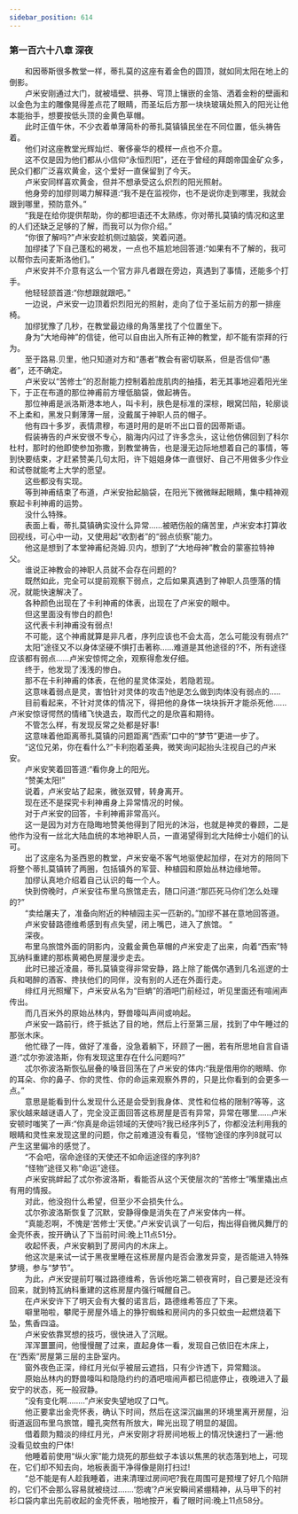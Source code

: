 ```yaml
---
sidebar_position: 614
---
```

### 第一百六十八章 深夜  


　　和因蒂斯很多教堂一样，蒂扎莫的这座有着金色的圆顶，就如同太阳在地上的倒影。  
　　卢米安刚通过大门，就被墙壁、拱券、穹顶上镶嵌的金箔、洒着金粉的壁画和以金色为主的雕像晃得差点花了眼睛，而圣坛后方那一块块玻璃处照入的阳光让他本能抬手，想要按低头顶的金黄色草帽。  
　　此时正值午休，不少衣着单薄简朴的蒂扎莫镇镇民坐在不同位置，低头祷告着。  
　　他们对这座教堂光辉灿烂、奢侈豪华的模样一点也不介意。  
　　这不仅是因为他们都从小信仰“永恒烈阳”，还在于曾经的拜朗帝国金矿众多，民众们都广泛喜欢黄金，这个爱好一直保留到了今天。  
　　卢米安同样喜欢黄金，但并不想承受这么炽烈的阳光照射。  
　　他身旁的加缪则竭力解释道:“我不是在监视你，也不是说你走到哪里，我就会跟到哪里，预防意外。”  
　　“我是在给你提供帮助，你的都坦语还不太熟练，你对蒂扎莫镇的情况和这里的人们还缺乏足够的了解，而我可以为你介绍。”  
　　“你很了解吗?”卢米安趁机侧过脑袋，笑着问道。  
　　加缪揉了下自己蓬松的褐发，一点也不尴尬地回答道:“如果有不了解的，我可以帮你去问麦斯洛他们。”  
　　卢米安并不介意有这么一个官方非凡者跟在旁边，真遇到了事情，还能多个打手。  
　　他轻轻颔首道:“你想跟就跟吧。”  
　　一边说，卢米安一边顶着炽烈阳光的照射，走向了位于圣坛前方的那一排座椅。  
　　加缪犹豫了几秒，在教堂最边缘的角落里找了个位置坐下。  
　　身为“大地母神”的信徒，他可以自由出入所有正神的教堂，却不能有崇拜的行为。  
　　至于路易.贝里，他只知道对方和“愚者”教会有密切联系，但是否信仰“愚者”，还不确定。  
　　卢米安以“苦修士”的忍耐能力控制着脸庞肌肉的抽搐，若无其事地迎着阳光坐下，于正在布道的那位神甫前方埋低脑袋，做起祷告。  
　　那位神甫是派洛斯港本地人，叫卡利，肤色是标准的深棕，眼窝凹陷，轮廓谈不上柔和，黑发只剩薄薄一层，没戴属于神职人员的帽子。  
　　他有四十多岁，表情肃穆，布道时用的是听不出口音的因蒂斯语。  
　　假装祷告的卢米安很不专心，脑海内闪过了许多念头，这让他仿佛回到了科尔杜村，那时的他即使参加弥撒，到教堂祷告，也是漫无边际地想着自己的事情，等到快要结束，才赶紧赞美几句太阳，许下姐姐身体一直很好、自己不用做多少作业和试卷就能考上大学的愿望。  
　　这些都没有实现。  
　　等到神甫结束了布道，卢米安抬起脑袋，在阳光下微微眯起眼睛，集中精神观察起卡利神甫的运势。  
　　没什么特殊。  
　　表面上看，蒂扎莫镇确实没什么异常……被晒伤般的痛苦里，卢米安本打算收回视线，可心中一动，又使用起“收割者”的“弱点侦察”能力。  
　　他这是想到了本堂神甫纪尧姆.贝内，想到了“大地母神”教会的蒙塞拉特神父。  
　　谁说正神教会的神职人员就不会存在问题的?  
　　既然如此，完全可以提前观察下弱点，之后如果真遇到了神职人员堕落的情况，就能快速解决了。  
　　各种颜色出现在了卡利神甫的体表，出现在了卢米安的眼中。  
　　但这里面没有惨白的颜色!  
　　这代表卡利神甫没有弱点!  
　　不可能，这个神甫就算是非凡者，序列应该也不会太高，怎么可能没有弱点?“  
　　太阳”途径又不以身体坚硬不惧打击著称.…..难道是其他途径的?不，所有途径应该都有弱点……卢米安惊愕之余，观察得愈发仔细。  
　　终于，他发现了浅浅的惨白。  
　　那不在卡利神甫的体表，在他的星灵体深处，若隐若现。  
　　这意味着弱点是灵，害怕针对灵体的攻击?他是怎么做到肉体没有弱点的.....  
　　目前看起来，不针对灵体的情况下，得把他的身体一块块拆开才能杀死他......卢米安惊讶愕然的情绪飞快退去，取而代之的是欣喜和期待。  
　　不管怎么样，有发现反常之处都是好事!  
　　这意味着他距离蒂扎莫镇的问题距离“西索”口中的“梦节”更进一步了。  
　　“这位兄弟，你在看什么?”卡利抱着圣典，微笑询问起抬头注视自己的卢米安。  
　　卢米安笑着回答道:“看你身上的阳光。  
　　“赞美太阳!”  
　　说着，卢米安站了起来，微张双臂，转身离开。  
　　现在还不是探究卡利神甫身上异常情况的时候。  
　　对于卢米安的回答，卡利神甫非常高兴。  
　　这一是因为对方在隐晦地赞美他得到了阳光的沐浴，也就是神灵的眷顾，二是他作为没有一丝北大陆血统的本地神职人员，一直渴望得到北大陆绅士小姐们的认可。  
　　出了这座名为圣西恩的教堂，卢米安毫不客气地驱使起加缪，在对方的陪同下将整个蒂扎莫镇转了两圈，包括镇外的军营、种植园和原始丛林边缘地带。  
　　加缪认真地介绍着自己认识的每一个人。  
　　快到傍晚时，卢米安往布里乌旅馆走去，随口问道:“那匹死马你们怎么处理的?”  
　　“卖给屠夫了，准备向附近的种植园主买一匹新的。”加缪不甚在意地回答道。  
　　卢米安替路德维希感到有点失望，闭上嘴巴，进入了旅馆。 “  
　　深夜。  
　　布里乌旅馆外面的阴影内，没戴金黄色草帽的卢米安走了出来，向着“西索”特瓦纳科重建的那栋黄褐色房屋漫步走去。  
　　此时已接近凌晨，蒂扎莫镇变得非常安静，路上除了能偶尔遇到几名巡逻的士兵和喝醉的酒客、搀扶他们的同伴，没有别的人还在外面行走。  
　　绯红月光照耀下，卢米安从名为“巨蚺”的酒吧门前经过，听见里面还有喧闹声传出。  
　　而几百米外的原始丛林内，野兽嚎叫声间或响起。  
　　卢米安一路前行，终于抵达了目的地，然后上行至第三层，找到了中午睡过的那张木床。  
　　他忙碌了一阵，做好了准备，没急着躺下，环顾了一圈，若有所思地自言自语道:“忒尔弥波洛斯，你有发现这里存在什么问题吗?”  
　　忒尔弥波洛斯恢弘层叠的嗓音回荡在了卢米安的体内:“我是借用你的眼睛、你的耳朵、你的鼻子、你的灵性、你的命运来观察外界的，只是比你看到的会更多一点。”  
　　意思是能看到什么发现什么还是会受到我身体、灵性和位格的限制?等等，这家伙越来越谜语人了，完全没正面回答这栋房屋是否有异常，异常在哪里…...卢米安顿时嗤笑了一声:“你真是命运领域的天使吗?我已经序列5了，你都没法利用我的眼睛和灵性来发现这里的问题，你之前难道没有看见，‘怪物’途径的序列8就可以产生这里偏冷的感觉了。  
　　“不会吧，宿命途径的天使还不如命运途径的序列8?  
　　“怪物”途径又称“命运”途径。  
　　卢米安挑衅起了忒尔弥波洛斯，看能否从这个天使层次的“苦修士”嘴里撬出点有用的情报。  
　　对此，他没抱什么希望，但至少不会损失什么。  
　　忒尔弥波洛斯恢复了沉默，安静得像是消失在了卢米安体内一样。  
　　“真能忍啊，不愧是‘苦修士’天使。”卢米安讥讽了一句后，掏出得自微风舞厅的金壳怀表，按开确认了下当前时间:晚上11点51分。  
　　收起怀表，卢米安躺到了房间内的木床上。  
　　他这次是来试一试于黑夜里睡在这栋房屋内是否会激发异变，是否能进入特殊梦境，参与“梦节”。  
　　为此，卢米安提前叮嘱过路德维希，告诉他吃第二顿夜宵时，自己要是还没有回来，就到特瓦纳科重建的这栋房屋内强行喊醒自己。  
　　在卢米安许下了明天会有大餐的诺言后，路德维希答应了下来。  
　　噼里啪啦，攀爬于房屋外墙上的狰狞蜘蛛和房间内的多只蚊虫一起燃烧着下坠，焦香四溢。  
　　卢米安依靠冥想的技巧，很快进入了沉眠。  
　　浑浑噩噩间，他慢慢醒了过来，直起身体一看，发现自己依旧在木床上，在“西索”房屋第三层的主卧室内。  
　　窗外夜色正深，绯红月光似乎被层云遮挡，只有少许透下，异常黯淡。  
　　原始丛林内的野兽嚎叫和隐隐约约的酒吧喧闹声都已彻底停止，夜晚进入了最安宁的状态，死一般寂静。  
　　“没有变化啊....….”卢米安失望地叹了口气。  
　　他正要拿出金壳怀表，确认下时间，然后在这深沉幽黑的环境里离开房屋，沿街道返回布里乌旅馆，瞳孔突然有所放大，眸光出现了明显的凝固。  
　　借着颇为黯淡的绯红月光，卢米安刚才将房间地板上的情况快速扫了一遍:他没看见蚊虫的尸体!  
　　他睡着前使用“纵火家”能力烧死的那些蚊子本该以焦黑的状态落到地上，可现在，它们却不知去向，地板表面干净得像是刚打扫过!  
　　“总不能是有人趁我睡着，进来清理过房间吧?我在周围可是预埋了好几个陷阱的，它们不会那么容易就被绕过.……‘怨魂’?卢米安瞬间紧绷精神，从马甲下的衬衫口袋内拿出先前收起的金壳怀表，啪地按开，看了眼时间:晚上11点58分。  
